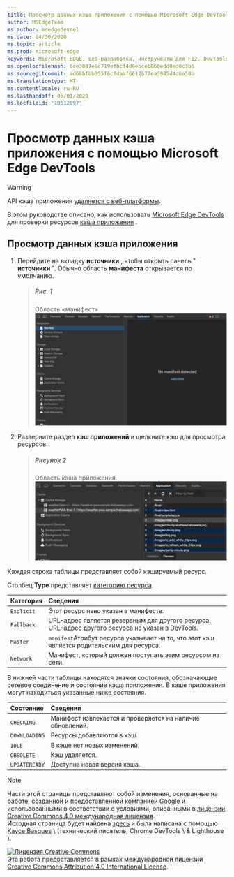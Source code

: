 ```yaml
---
title: Просмотр данных кэша приложения с помощью Microsoft Edge DevTools
author: MSEdgeTeam
ms.author: msedgedevrel
ms.date: 04/30/2020
ms.topic: article
ms.prod: microsoft-edge
keywords: Microsoft EDGE, веб-разработка, инструменты для F12, Devtools
ms.openlocfilehash: 6ce3087e9c719efbcf4d9ebceb860edd0ed0c3b6
ms.sourcegitcommit: ad68bfbb355f6cfdaaf6612b77ea3985d4d6a58b
ms.translationtype: MT
ms.contentlocale: ru-RU
ms.lasthandoff: 05/01/2020
ms.locfileid: "10612097"
---
```

<!-- Copyright Kayce Basques 

   Licensed under the Apache License, Version 2.0 (the "License");
   you may not use this file except in compliance with the License.
   You may obtain a copy of the License at

       https://www.apache.org/licenses/LICENSE-2.0

   Unless required by applicable law or agreed to in writing, software
   distributed under the License is distributed on an "AS IS" BASIS,
   WITHOUT WARRANTIES OR CONDITIONS OF ANY KIND, either express or implied.
   See the License for the specific language governing permissions and
   limitations under the License.  -->  





# Просмотр данных кэша приложения с помощью Microsoft Edge DevTools   



> [!WARNING]
> API кэша приложения [удаляется с веб-платформы][HTMLStandardOfflineWebApplications].  

В этом руководстве описано, как использовать [Microsoft Edge DevTools][MicrosoftEdgeDevTools] для проверки ресурсов [кэша приложения][MDNWebAPIsWindowApplicationCache] .  

## Просмотр данных кэша приложения   

1.  Перейдите на вкладку **источники** , чтобы открыть панель " **источники** ".  Обычно область **манифеста** открывается по умолчанию.  
    
    > ##### Рис. 1  
    > Область «манифест»  
    > ![Область «манифест»][ImageManifestPane]  

1.  Разверните раздел **кэш приложений** и щелкните кэш для просмотра ресурсов.  
    
    > ##### Рисунок 2  
    > Область кэша приложения  
    > ![Область кэша приложения][ImageApplicationCachePane]  

Каждая строка таблицы представляет собой кэшируемый ресурс.  

Столбец **Type** представляет [категорию ресурса][MDNHTMLResourcesInAnApplicationCache].  

| Категория | Сведения |  
|:--- |:--- |  
| `Explicit` | Этот ресурс явно указан в манифесте. |  
| `Fallback` | URL-адрес является резервным для другого ресурса.  URL-адрес другого ресурса не указан в DevTools. |  
| `Master` | `manifest`Атрибут ресурса указывает на то, что этот кэш является родительским для ресурса. |  
| `Network` | Манифест, который должен поступать этим ресурсом из сети. |  

В нижней части таблицы находятся значки состояния, обозначающие сетевое соединение и состояние кэша приложения.  В кэше приложения могут находиться указанные ниже состояния.  

| Состояние | Сведения |  
|:--- |:--- |  
| `CHECKING` | Манифест извлекается и проверяется на наличие обновлений. |  
| `DOWNLOADING` | Ресурсы добавляются в кэш. |  
| `IDLE` | В кэше нет новых изменений. |  
| `OBSOLETE` | Кэш удаляется. |  
| `UPDATEREADY` |  Доступна новая версия кэша. |  

<!--   -->  



<!-- image links -->  

[ImageManifestPane]: /microsoft-edge/devtools-guide-chromium/media/storage-application-manifest.msft.png "Рисунок 1: область манифеста"  
[ImageApplicationCachePane]: /microsoft-edge/devtools-guide-chromium/media/storage-cache-pane-cache-storage-resources.msft.png "Рисунок 2: область кэша приложения"  

<!-- links -->  

[MicrosoftEdgeDevTools]: /microsoft-edge/devtools-guide-chromium "Инструменты разработчика Microsoft EDGE (Chromium)"  

[HTMLStandardOfflineWebApplications]: https://html.spec.whatwg.org/multipage/offline.html#offline "Автономные веб-приложения: HTML Standard"  

[MDNHTMLResourcesInAnApplicationCache]: https://developer.mozilla.org/docs/Web/HTML/Using_the_application_cache#Resources_in_an_application_cache "Ресурсы в кэше приложения | MDN"  
[MDNWebAPIsWindowApplicationCache]: https://developer.mozilla.org/docs/Web/API/Window/applicationCache "Window. applicationCache-Web API | MDN"  

> [!NOTE]
> Части этой страницы представляют собой изменения, основанные на работе, созданной и [предоставленной компанией Google][GoogleSitePolicies] и использованными в соответствии с условиями, описанными в [лицензии Creative Commons 4,0 международная лицензия][CCA4IL].  
> Исходная страница будет найдена [здесь](https://developers.google.com/web/tools/chrome-devtools/storage/applicationcache) и была написана с помощью [Kayce Basques][KayceBasques] \ (технический писатель, Chrome DevTools \ & Lighthouse \).  

[![Лицензия Creative Commons][CCby4Image]][CCA4IL]  
Эта работа предоставляется в рамках международной лицензии [Creative Commons Attribution 4.0 International License][CCA4IL].  

[CCA4IL]: https://creativecommons.org/licenses/by/4.0  
[CCby4Image]: https://i.creativecommons.org/l/by/4.0/88x31.png  
[GoogleSitePolicies]: https://developers.google.com/terms/site-policies  
[KayceBasques]: https://developers.google.com/web/resources/contributors/kaycebasques  
